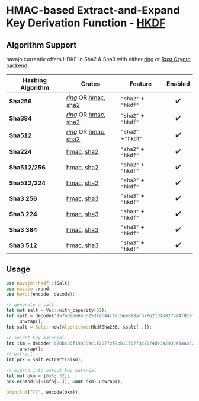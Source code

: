 # HMAC-based Extract-and-Expand Key Derivation Function - [HKDF](https://www.rfc-editor.org/rfc/rfc5869)

## Algorithm Support

navajo currently offers HDKF in Sha2 & Sha3 with either
[ring](https://docs.rs/ring/0.16.20/ring/index.html) or [Rust
Crypto](https://docs.rs/hkdf/0.12.3/hkdf/) backend.

| Hashing Algorithm | Crates                                                                                                                 | Feature             | Enabled |
| ----------------- | ---------------------------------------------------------------------------------------------------------------------- | ------------------- | :-----: |
| **Sha256**        | [_ring_](https://crates.io/crates/hma) OR [hmac](https://crates.io/crates/hmac), [sha2](https://crates.io/crates/sha2) | `"sha2"` + `"hkdf"` |   ✔️    |
| **Sha384**        | [_ring_](https://crates.io/crates/hma) OR [hmac](https://crates.io/crates/hmac), [sha2](https://crates.io/crates/sha2) | `"sha2"` + `"hkdf"` |   ✔️    |
| **Sha512**        | [_ring_](https://crates.io/crates/hma) OR [hmac](https://crates.io/crates/hmac), [sha2](https://crates.io/crates/sha2) | `"sha2"` +`"hkdf"`  |   ✔️    |
| **Sha224**        | [hmac](https://crates.io/crates/hmac), [sha2](https://crates.io/crates/sha2)                                           | `"sha2"` + `"hkdf"` |   ✔️    |
| **Sha512/256**    | [hmac](https://crates.io/crates/hmac), [sha2](https://crates.io/crates/sha2)                                           | `"sha2"` + `"hkdf"` |   ✔️    |
| **Sha512/224**    | [hmac](https://crates.io/crates/hmac), [sha2](https://crates.io/crates/sha2)                                           | `"sha2"` + `"hkdf"` |   ✔️    |
| **Sha3 256**      | [hmac](https://crates.io/crates/hmac), [sha3](https://crates.io/crates/sha3)                                           | `"sha3"` + `"hkdf"` |   ✔️    |
| **Sha3 224**      | [hmac](https://crates.io/crates/hmac), [sha3](https://crates.io/crates/sha3)                                           | `"sha3"` + `"hkdf"` |   ✔️    |
| **Sha3 384**      | [hmac](https://crates.io/crates/hmac), [sha3](https://crates.io/crates/sha3)                                           | `"sha3"` + `"hkdf"` |   ✔️    |
| **Sha3 512**      | [hmac](https://crates.io/crates/hmac), [sha3](https://crates.io/crates/sha3)                                           | `"sha3"` + `"hkdf"` |   ✔️    |

## Usage

```rust
use navajo::hkdf::{Salt}
use navajo::rand;
use hex::{encode, decode};

// generate a salt
let mut salt = Vec::with_capacity(32);
let salt = decode("9a7bde666b56253feb44c1ec5be898af378621d4a827be4f018f04406305887c")
	.unwrap();
let salt = Salt::new(Algorithm::HkdfSha256, &salt[..]);

// secret key material
let ikm = decode("c78bc83f190589c1f28772f9bb11b5773c2274de342933e9aa8521a5e09c7829")
	.unwrap();
// extract
let prk = salt.extract(&ikm);

// expand into output key material
let mut okm = [0u8; 32];
prk.expand(&[&info[..]], &mut okm).unwrap();

println!("{}", encode(okm));
```
